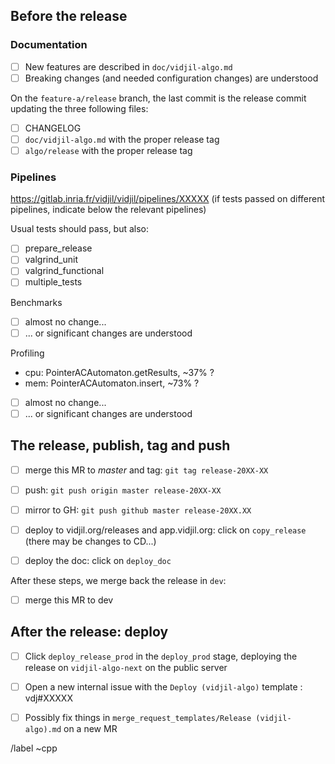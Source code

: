 
## Before the release

### Documentation

* [ ] New features are described in `doc/vidjil-algo.md`
* [ ] Breaking changes (and needed configuration changes) are understood
 
On the `feature-a/release` branch, the last commit is the release commit updating the three following files:
 * [ ] CHANGELOG
 * [ ] `doc/vidjil-algo.md` with the proper release tag
 * [ ] `algo/release` with the proper release tag

### Pipelines

https://gitlab.inria.fr/vidjil/vidjil/pipelines/XXXXX
(if tests passed on different pipelines, indicate below the relevant pipelines)

Usual tests should pass, but also:
* [ ] prepare_release
* [ ] valgrind_unit
* [ ] valgrind_functional
* [ ] multiple_tests

Benchmarks
* [ ] almost no change...
* [ ] ... or significant changes are understood

Profiling
* cpu: PointerACAutomaton.getResults, ~37% ?
* mem: PointerACAutomaton.insert, ~73% ?
* [ ] almost no change...
* [ ] ... or significant changes are understood

## The release, publish, tag and push

* [ ] merge this MR to *master* and tag: `git tag release-20XX-XX` 
* [ ] push: `git push origin master release-20XX-XX`
* [ ] mirror to GH: `git push github master release-20XX.XX`
* [ ] deploy to vidjil.org/releases and app.vidjil.org: click on `copy_release` (there may be changes to CD...)
* [ ] deploy the doc: click on `deploy_doc`


After these steps, we merge back the release in `dev`:
* [ ] merge this MR to dev

## After the release: deploy

* [ ] Click `deploy_release_prod` in the `deploy_prod` stage, deploying the release on `vidjil-algo-next` on the public server
* [ ] Open a new internal issue with the `Deploy (vidjil-algo)` template : vdj#XXXXX

* [ ] Possibly fix things in `merge_request_templates/Release (vidjil-algo).md` on a new MR

/label ~cpp

